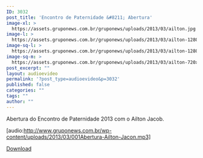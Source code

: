 ```yaml
---
ID: 3032
post_title: 'Encontro de Paternidade &#8211; Abertura'
image-xl: >
  https://assets.gruponews.com.br/gruponews/uploads/2013/03/ailton.jpg
image-l: >
  https://assets.gruponews.com.br/gruponews/uploads/2013/03/ailton-1280x483.jpg
image-sq-l: >
  https://assets.gruponews.com.br/gruponews/uploads/2013/03/ailton-1280x483.jpg
image-sq-m: >
  https://assets.gruponews.com.br/gruponews/uploads/2013/03/ailton-720x483.jpg
post_excerpt: ""
layout: audioevideo
permalink: '?post_type=audioevideo&p=3032'
published: false
categories: ""
tags: ""
author: ""
---
```

Abertura do Encontro de Paternidade 2013 com o Ailton Jacob.

[audio:http://www.gruponews.com.br/wp-content/uploads/2013/03/001Abertura-Ailton-Jacon.mp3]

<a href="http://www.gruponews.com.br/wp-content/uploads/2013/03/001Abertura-Ailton-Jacon.mp3">Download</a>